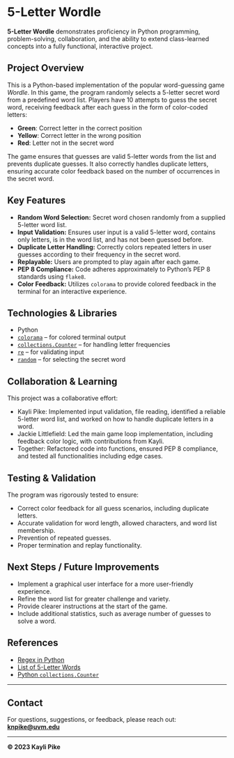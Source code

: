 # 5-Letter Wordle
**5-Letter Wordle** demonstrates proficiency in Python programming, problem-solving, collaboration, and the ability to extend class-learned concepts into a fully functional, interactive project.

## Project Overview

This is a Python-based implementation of the popular word-guessing game *Wordle*. In this game, the program randomly selects a 5-letter secret word from a predefined word list. Players have 10 attempts to guess the secret word, receiving feedback after each guess in the form of color-coded letters:

- **Green**: Correct letter in the correct position  
- **Yellow**: Correct letter in the wrong position  
- **Red**: Letter not in the secret word  

The game ensures that guesses are valid 5-letter words from the list and prevents duplicate guesses. It also correctly handles duplicate letters, ensuring accurate color feedback based on the number of occurrences in the secret word.

## Key Features

- **Random Word Selection:** Secret word chosen randomly from a supplied 5-letter word list.
- **Input Validation:** Ensures user input is a valid 5-letter word, contains only letters, is in the word list, and has not been guessed before.
- **Duplicate Letter Handling:** Correctly colors repeated letters in user guesses according to their frequency in the secret word.
- **Replayable:** Users are prompted to play again after each game.
- **PEP 8 Compliance:** Code adheres approximately to Python’s PEP 8 standards using `flake8`.
- **Color Feedback:** Utilizes `colorama` to provide colored feedback in the terminal for an interactive experience.

## Technologies & Libraries

- Python
- [`colorama`](https://pypi.org/project/colorama/) – for colored terminal output
- [`collections.Counter`](https://docs.python.org/3/library/collections.html#collections.Counter) – for handling letter frequencies
- [`re`](https://docs.python.org/3/library/re.html) – for validating input
- [`random`](https://docs.python.org/3/library/random.html) – for selecting the secret word

## Collaboration & Learning

This project was a collaborative effort:

- Kayli Pike: Implemented input validation, file reading, identified a reliable 5-letter word list, and worked on how to handle duplicate letters in a word.
- Jackie Littlefield: Led the main game loop implementation, including feedback color logic, with contributions from Kayli.
- Together: Refactored code into functions, ensured PEP 8 compliance, and tested all functionalities including edge cases.

## Testing & Validation

The program was rigorously tested to ensure:

- Correct color feedback for all guess scenarios, including duplicate letters.
- Accurate validation for word length, allowed characters, and word list membership.
- Prevention of repeated guesses.
- Proper termination and replay functionality.

## Next Steps / Future Improvements

- Implement a graphical user interface for a more user-friendly experience.
- Refine the word list for greater challenge and variety.
- Provide clearer instructions at the start of the game.
- Include additional statistics, such as average number of guesses to solve a word.

## References

- [Regex in Python](https://www3.ntu.edu.sg/home/ehchua/programming/howto/Regexe.html)  
- [List of 5-Letter Words](https://copylists.com/words/list-of-5-letter-words/)  
- [Python `collections.Counter`](https://chercher.tech/python/how-to-use-collections-counter-in-python)

---

## Contact

For questions, suggestions, or feedback, please reach out:
**[knpike@uvm.edu](mailto:knpike@uvm.edu)**

---

**© 2023 Kayli Pike**

